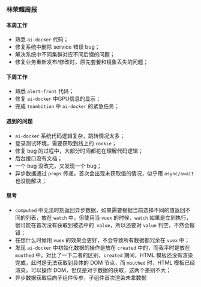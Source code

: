 ### 林荣耀周报



#### 本周工作

- 熟悉 `ai-docker` 代码；
- 修复系统中删除 service 错误 bug；
- 解决系统中不同集群对应不同后缀的问题；
- 修复业务重新发布/修改时，原先套餐和镜象丢失的问题；



#### 下周工作

- 熟悉 `alert-front` 代码；
- 修复 `ai-docker` 中GPU信息的显示；
- 完成 `teambition` 中 `ai-docker` 的紧急任务；



#### 遇到的问题

- `ai-docker` 系统代码逻辑复杂，跳转情况太多；
- 登录测试环境，需要获取到线上的 `cookie`；
- 修复 bug 的过程中，大部分时间都花在理解代码逻辑；
- 后台接口没有文档；
- 一个 bug 没改完，又发现一个 bug；
- 异步数据通过 `props` 传递，首次会出现未获取值的情况，似乎用 `async/await` 也没能解决；



#### 思考

- `computed` 中无法时刻返回异步数据，如果需要根据当前选择不同的值返回不同的列表，放在 `watch` 中，但使用当 `vuex` 的时候，`watch` 如果是立刻执行，很可能在首次没有获取到被选中的` value`，所以还要对 `value` 判空，不然会报错；
- 在想什么时候用 `vuex` 的效果会更好，不会导致所有数据都冗余在 `vuex` 中；
- 发现 `ai-docker` 中初始化数据的操作是放在 `created` 中的，而我平时是放在 `mouthed` 中，对比了一下二者的区别，`created` 期间，HTML 模板还没有渲染完成，此时是无法获取到具体的 DOM 节点，而 `mouthed` 时，HTML 模板已经渲染，可以操作 DOM，但仅是对于数据的获取，这两个差别不大；
- 异步数据获取后向子组件传参，子组件首次渲染未拿数据

